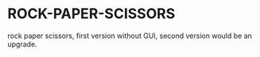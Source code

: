 # ROCK-PAPER-SCISSORS
rock paper scissors, first version without GUI, second version would be an upgrade.

